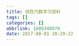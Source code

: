```yaml
---
title: 线性代数学习资料
tags: []
categories: []
abbrlink: 1889348078
date: 2017-08-01 20:29:22
---
```


<!-- toc -->
<!-- more -->

